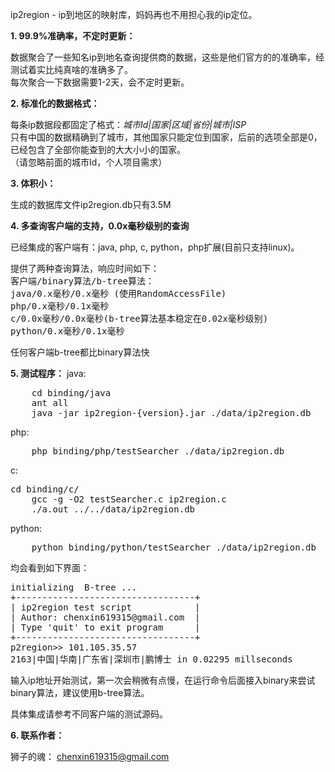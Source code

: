 ip2region - ip到地区的映射库，妈妈再也不用担心我的ip定位。

**1. 99.9%准确率，不定时更新：**

数据聚合了一些知名ip到地名查询提供商的数据，这些是他们官方的的准确率，经测试着实比纯真啥的准确多了。<br />
每次聚合一下数据需要1-2天，会不定时更新。

**2. 标准化的数据格式：**

每条ip数据段都固定了格式：_城市Id|国家|区域|省份|城市|ISP_<br />
只有中国的数据精确到了城市，其他国家只能定位到国家，后前的选项全部是0，已经包含了全部你能查到的大大小小的国家。<br />
（请忽略前面的城市Id，个人项目需求）

**3. 体积小：**

生成的数据库文件ip2region.db只有3.5M

**4. 多查询客户端的支持，0.0x毫秒级别的查询**

已经集成的客户端有：java, php, c, python，php扩展(目前只支持linux)。
<pre>
提供了两种查询算法，响应时间如下：
客户端/binary算法/b-tree算法：
java/0.x毫秒/0.x毫秒 (使用RandomAccessFile)
php/0.x毫秒/0.1x毫秒
c/0.0x毫秒/0.0x毫秒(b-tree算法基本稳定在0.02x毫秒级别)
python/0.x毫秒/0.1x毫秒
</pre>

任何客户端b-tree都比binary算法快

**5. 测试程序：**
java: 
<pre>
	cd binding/java
	ant all
	java -jar ip2region-{version}.jar ./data/ip2region.db
</pre>

php: 
<pre>
    php binding/php/testSearcher ./data/ip2region.db
</pre>

c: 
<pre>cd binding/c/
    gcc -g -O2 testSearcher.c ip2region.c
    ./a.out ../../data/ip2region.db
</pre>

python: 
<pre>
    python binding/python/testSearcher ./data/ip2region.db
</pre>

均会看到如下界面：

<pre>
initializing  B-tree ... 
+----------------------------------+
| ip2region test script            |
| Author: chenxin619315@gmail.com  |
| Type 'quit' to exit program      |
+----------------------------------+
p2region>> 101.105.35.57
2163|中国|华南|广东省|深圳市|鹏博士 in 0.02295 millseconds
</pre>

输入ip地址开始测试，第一次会稍微有点慢，在运行命令后面接入binary来尝试binary算法，建议使用b-tree算法。

具体集成请参考不同客户端的测试源码。

**6. 联系作者：**

狮子的魂： chenxin619315@gmail.com
